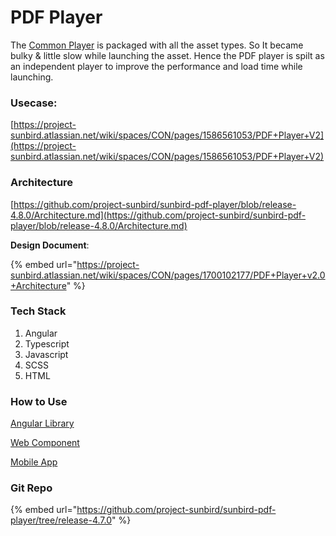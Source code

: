 # PDF Player

The [Common Player](common-player/) is packaged with all the asset types. So It became bulky & little slow while launching the asset. Hence the PDF player is spilt as an independent player to improve the performance and load time while launching.



### Usecase:&#x20;

[https://project-sunbird.atlassian.net/wiki/spaces/CON/pages/1586561053/PDF+Player+V2](https://project-sunbird.atlassian.net/wiki/spaces/CON/pages/1586561053/PDF+Player+V2)

### Architecture

[https://github.com/project-sunbird/sunbird-pdf-player/blob/release-4.8.0/Architecture.md](https://github.com/project-sunbird/sunbird-pdf-player/blob/release-4.8.0/Architecture.md)



**Design Document**:

{% embed url="https://project-sunbird.atlassian.net/wiki/spaces/CON/pages/1700102177/PDF+Player+v2.0+Architecture" %}

### Tech Stack

1. Angular&#x20;
2. Typescript
3. Javascript
4. SCSS
5. HTML

### How to Use

[Angular Library](https://github.com/project-sunbird/sunbird-pdf-player/tree/release-4.8.0#getting-started)&#x20;

[Web Component](https://github.com/project-sunbird/sunbird-pdf-player/tree/release-4.8.0#use-as-web-components)

[Mobile App](https://github.com/project-sunbird/sunbird-pdf-player/tree/release-4.8.0#mobile-app-integration-steps)

### Git Repo

{% embed url="https://github.com/project-sunbird/sunbird-pdf-player/tree/release-4.7.0" %}
